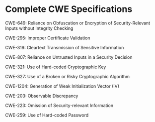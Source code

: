 

# Complete CWE Specifications

CWE-649: Reliance on Obfuscation or Encryption of Security-Relevant Inputs without Integrity Checking

CWE-295: Improper Certificate Validation

CWE-319: Cleartext Transmission of Sensitive Information

CWE-807: Reliance on Untrusted Inputs in a Security Decision

CWE-321: Use of Hard-coded Cryptographic Key

CWE-327: Use of a Broken or Risky Cryptographic Algorithm

CWE-1204: Generation of Weak Initialization Vector (IV)

CWE-203: Observable Discrepancy

CWE-223: Omission of Security-relevant Information

CWE-259: Use of Hard-coded Password